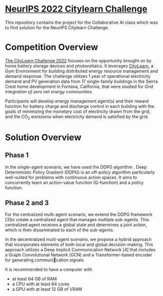 # [NeurIPS 2022 Citylearn Challenge](https://www.aicrowd.com/challenges/neurips-2022-citylearn-challenge)


This repository contains the project for the Collaborative AI class which was to find solution for the NeurIPS  Citylearn Challenge.

#  Competition Overview
[The CityLearn Challenge 2022](https://www.aicrowd.com/challenges/neurips-2022-citylearn-challenge) focuses on the opportunity brought on by home battery storage devices and photovoltaics. It leverages [CityLearn](https://github.com/intelligent-environments-lab/CityLearn/tree/citylearn_2022), a Gym Environment for building distributed energy resource management and demand response. The challenge utilizes 1 year of operational electricity demand and PV generation data from 17 single-family buildings in the Sierra Crest home development in Fontana, California, that were studied for _Grid integration of zero net energy communities_.

Participants will develop energy management agent(s) and their reward function for battery charge and discharge control in each building with the goals of minimizing the monetary cost of electricity drawn from the grid, and the CO<sub>2</sub> emissions when electricity demand is satisfied by the grid.

# Solution Overview


## Phase 1
In the single-agent scenario, we have used the DDPG algorithm . Deep Deterministic Policy Gradient
(DDPG) is an off-policy algorithm particularly well-suited for problems with continuous action spaces. It
aims to concurrently learn an action-value function (Q-function) and a policy function.

## Phase 2 and 3
For the centralized multi-agent scenario, we extend the DDPG framework [3]to create a centralized agent
that manages multiple sub-agents. This centralized agent receives a global state and determines a joint
action, which is then disseminated to each of the sub-agents.


In the decentralized multi-agent scenario, we propose a hybrid approach that incorporates elements of both
local and global decision-making. This approach utilizes a Deep Implicit Communication Network [4] that
includes a Graph Convolutional Network (GCN) and a Transformer-based encoder for generating communication signals

It is recommended to have a computer with
* at least 64 GB of RAM
* a CPU with at least 64 cores
* a GPU with at least 12 GB of VRAM





